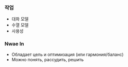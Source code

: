 ### 작업
- 대화 모델
- 수열 모델
- 사용성

### Nwae In
- Обладает цель и оптимизация (или гармония/баланс)
- Можно понять, рассудить, решить
